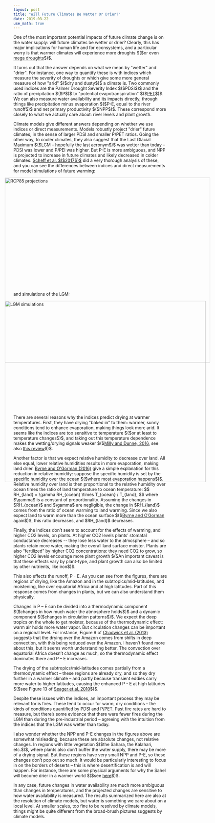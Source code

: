 ```yaml
---
layout: post
title: "Will Future Climates Be Wetter Or Drier?"
date: 2019-03-22
use_math: true
---
```


<p>One of the most important potential impacts of future climate change is on the water supply: will future climates be wetter or drier? Clearly, this has major implications for human life and for econsystems, and a particular worry is that warmer climates will experience more droughts $($or even <a href="https://en.wikipedia.org/wiki/Megadrought">mega droughts</a>$)$.</p>

<p>It turns out that the answer depends on what we mean by "wetter" and "drier". For instance, one way to quantify these is with indices which measure the severity of droughts or which give some more general measure of how "arid" $($dry and dusty$)$ a climate is. Two commonly used indices are the Palmer Drought Severity Index $($PDSI$)$ and the ratio of precipitation $($P$)$ to "potential evapotranspiration" $($<a href="https://en.wikipedia.org/wiki/Potential_evaporation">PET</a>$)$. We can also measure water availability and its impacts directly, through things like precipitation minus evaporation $($P-E, equal to the river runoff$)$ and net primary productivity $($NPP$)$. These correspond more closely to what we actually care about: river levels and plant growth.</p>

<p>Climate models give different answers depending on whether we use indices or direct measurements. Models robustly project "drier" future climates, in the sense of larger PDSI and smaller P/PET ratios. Going the other way, to cooler climates, they also suggest that the Last Glacial Maximum $($LGM – hopefully the last acronym$)$ was wetter than today – PDSI was lower and P/PEI was higher. But P-E is more ambiguous, and NPP is projected to increase in future climates and likely decreased in colder climates. <a href="https://journals.ametsoc.org/doi/pdf/10.1175/JCLI-D-16-0854.1">Scheff et al. $($2017$)$</a> did a very thorough analysis of these, and you can see the differences between indices and direct measurements for model simulations of future warming:</p>

<img src="http://nicklutsko.github.io/notes/images/Scheff_rcp_proj.png" alt="RCP85 projections" style="position:absolute; left:200px; width:672px;height:603px;" class="center">
<br /><br /><br /><br /><br /><br /><br /><br /><br /><br /><br /><br /><br /><br /><br /><br /><br /><br /><br /><br /><br />

<p>and simulations of the LGM:</p> 

<img src="http://nicklutsko.github.io/notes/images/Scheff_LGM.png" alt="LGM simulations" style="position:absolute; left:200px; width:657px;height:591px;" class="center">
<br /><br /><br /><br /><br /><br /><br /><br /><br /><br /><br /><br /><br /><br /><br /><br /><br /><br /><br /><br /><br />

<p>There are several reasons why the indices predict drying at warmer temperatures. First, they have drying "baked in" to them: warmer, sunny conditions tend to enhance evaporation, making things look more arid. It seems like the indices are too sensitive to temperature $($or at least to temperature changes$)$, and taking out this temperature dependence makes the wetting/drying signals weaker $($<a href="https://www.nature.com/articles/nclimate3046">Milly and Dunne, 2016</a>, see also <a href="https://pages.uncc.edu/hcl/wp-content/uploads/sites/1187/2018/08/Scheff-2018-Indices-Impacts.pdf">this review</a>$)$.</p> 

<p>Another factor is that we expect relative humidity to decrease over land. All else equal, lower relative humidities results in more evaporation, making land drier. <a href="http://www.mit.edu/~pog/src/byrne_land_relative_humidity_decrease_2016.pdf">Byrne and O'Gorman (2016)</a> give a simple explanation for this reduction in relative humidity: suppose the specific humidity is set by the specific humidity over the ocean $($where most evaporation happens$)$. Relative humidity over land is then proportional to the relative humidity over  ocean times the ratio of land temperature to ocean temperature:
$$
RH_{land} = \gamma RH_{ocean} \times T_{ocean} / T_{land},
$$
where $\gamma$ is a constant of proportionality. Assuming the changes in $RH_{ocean}$ and $\gamma$ are negligible, the change in $RH_{land}$ comes from the ratio of ocean warming to land warming. Since we also expect land to warm more than the ocean surface $($<a href="https://journals.ametsoc.org/doi/10.1175/JCLI-D-12-00262.1">Byrne and O’Gorman</a> again$)$, this ratio decreases, and $RH_{land}$ decreases.</p>

<p>Finally, the indices don’t seem to account for the effects of warming, and higher CO2 levels, on plants. At higher CO2 levels plants’ stomatal conductance decreases -- they lose less water to the atmosphere – and so plants retain more water, making the overall land surface moister. Plants are also “fertilized” by higher CO2 concentrations: they need CO2 to grow, so higher CO2 levels encourage more plant growth $($An important caveat is that these effects vary by plant-type, and plant growth can also be limited by other nutrients, like iron$)$.</p>

<p>This also effects the runoff, P - E. As you can see from the figures, there are regions of drying, like the Amazon and in the subtropics/mid-latitudes, and moistening, like over equatorial Africa and at high latitudes. Part of this response comes from changes in plants, but we can also understand them physically.</p>

<p>Changes in P – E can be divided into a thermodynamic component $($changes in how much water the atmosphere holds$)$ and a dynamic component $($changes in circulation patterns$)$. We expect the deep tropics on the whole to get moister, because of the thermodynamic effect: warm air holds more water vapor. But circulation changes can be important on a regional level. For instance, Figure 9 of <a href="https://journals.ametsoc.org/doi/pdf/10.1175/JCLI-D-12-00543.1">Chadwick et al. (2013)</a> suggests that the drying over the Amazon comes from shifts in deep convection, with this being reduced over the Amazon. I haven’t found more about this, but it seems worth understanding better. The convection over equatorial Africa doesn’t change as much, so the thermodynamic effect dominates there and P – E increases. </p> 

<p>The drying of the subtropics/mid-latitudes comes partially from a thermodynamic effect – these regions are already dry, and so they dry further in a warmer climate – and partly because transient eddies carry more water to higher latitudes, causing the enhanced P - E at high latitudes $($see Figure 13 of <a href="https://journals.ametsoc.org/doi/pdf/10.1175/2010JCLI3655.1">Seager et al, 2010</a>$)$.</p> 

<p>Despite these issues with the indices, an important process they may be relevant for is fires. These tend to occur for warm, dry conditions – the kinds of conditions quantified by PDSI and P/PET. Past fire rates are hard to measure, but there’s some evidence that there were fewer fires during the LGM than during the pre-industrial period – agreeing with the intuition from the indices that the LGM was wetter than today.</p> 

<p>I also wonder whether the NPP and P-E changes in the figures above are somewhat misleading, because these are absolute changes, not relative changes. In regions with little vegetation $($the Sahara, the Kalahari, etc.$)$, where plants also don’t buffer the water supply, there may be more of a drying signal. But these regions have very small NPP and P-E, so these changes don’t pop out so much. It would be particularly interesting to focus in on the borders of deserts – this is where desertification is and will happen. For instance, there are some physical arguments for why the Sahel will become drier in a warmer world $($see <a href="https://journals.ametsoc.org/doi/pdf/10.1175/JCLI-D-18-0238.1">here</a>$)$.</p>

<p>In any case, future changes in water availability are much more ambiguous than changes in temperatures, and the projected changes are sensitive to how water availability is measured. The results summarized here are also at the resolution of climate models, but water is something we care about on a local level. At smaller scales, too fine to be resolved by climate models, things might be quite different from the broad-brush pictures suggests by climate models.</p>






